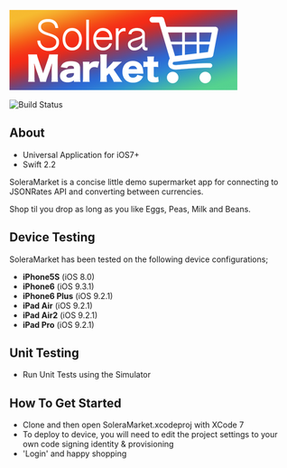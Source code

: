 ![Alt text](/Assets/Art/SoleraMarketLogo.png)

![Build Status](https://api.travis-ci.org/henrinormak/Heimdall.svg)

## About

- Universal Application for iOS7+
- Swift 2.2

SoleraMarket is a concise little demo supermarket app for connecting to JSONRates API and converting between currencies.

Shop til you drop as long as you like Eggs, Peas, Milk and Beans.

## Device Testing

SoleraMarket has been tested on the following device configurations;

- **iPhone5S** (iOS 8.0)
- **iPhone6** (iOS 9.3.1)
- **iPhone6 Plus** (iOS 9.2.1)
- **iPad Air** (iOS 9.2.1)
- **iPad Air2** (iOS 9.2.1)
- **iPad Pro** (iOS 9.2.1)

## Unit Testing

- Run Unit Tests using the Simulator

## How To Get Started

- Clone and then open SoleraMarket.xcodeproj with XCode 7
- To deploy to device, you will need to edit the project settings to your own code signing identity & provisioning
- 'Login' and happy shopping

